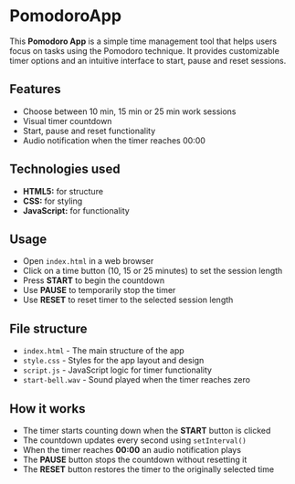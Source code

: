 # PomodoroApp #

This **Pomodoro App** is a simple time management tool that helps users focus on tasks using the Pomodoro technique. It provides customizable timer options and an intuitive interface to start, pause and reset sessions.

## Features

  * Choose between 10 min, 15 min or 25 min work sessions
  * Visual timer countdown
  * Start, pause and reset functionality
  * Audio notification when the timer reaches 00:00

## Technologies used

  * **HTML5:** for structure
  * **CSS:** for styling
  * **JavaScript:** for functionality

## Usage

  * Open ```index.html``` in a web browser
  * Click on a time button (10, 15 or 25 minutes) to set the session length
  * Press **START** to begin the countdown
  * Use **PAUSE** to temporarily stop the timer
  * Use **RESET** to reset timer to the selected session length

## File structure

  * ```index.html``` - The main structure of the app
  * ```style.css``` - Styles for the app layout and design
  * ```script.js``` - JavaScript logic for timer functionality
  * ```start-bell.wav``` - Sound played when the timer reaches zero

## How it works

  * The timer starts counting down when the **START** button is clicked
  * The countdown updates every second using ```setInterval()```
  * When the timer reaches **00:00** an audio notification plays
  * The **PAUSE** button stops the countdown without resetting it
  * The **RESET** button restores the timer to the originally selected time


